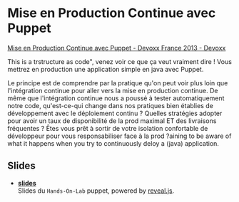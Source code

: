 Mise en Production Continue avec Puppet
=======================================

[Mise en Production Continue avec Puppet - Devoxx France 2013 - Devoxx](http://www.devoxx.com/display/FR13/Mise+en+Production+Continue+avec+Puppet)

This is a trstructure as code", venez voir ce que ça veut vraiment dire !
Vous mettrez en production une application simple en java avec Puppet.

Le principe est de comprendre par la pratique qu'on peut voir plus loin que l'intégration continue pour aller vers la mise en production continue. De même que l'intégration continue nous a poussé à tester automatiquement notre code, qu'est-ce-qui change dans nos pratiques bien établies de développement avec le déploiement continu ? Quelles stratégies adopter pour avoir un taux de disponibilité de la prod maximal ET des livraisons fréquentes ? Êtes vous prêt à sortir de votre isolation confortable de développeur pour vous responsabiliser face à la prod ?aining to be aware of what it happens when you try to continuously deloy a (java) application.

Slides
------

- [**slides**](http://ericlemerdy.github.com/mepc)  
Slides du `Hands-On-Lab` puppet, powered by [reveal.js](http://lab.hakim.se/reveal-js/).  
